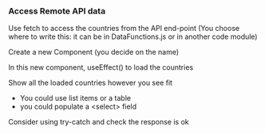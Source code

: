 ### Access Remote API data
Use fetch to access the countries from the API end-point
(You choose where to write this: it can be in DataFunctions.js or in another code module)

Create a new Component (you decide on the name)

In this new component, useEffect() to load the countries

Show all the loaded countries however you see fit
- You could use list items or a table
- you could populate a &lt;select&gt; field

Consider using try-catch and check the response is ok
